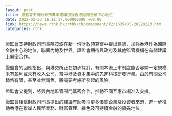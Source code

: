 ```yaml
---
layout: post
title: 證監會支持財政預算案建議加強香港國際金融中心地位
date: 2022-02-23 16:11:17.000000000 +08:00
link: https://news.rthk.hk/rthk/ch/component/k2/1635405-20220223.htm
categories: rthk
---
```


證監會支持財政司司長陳茂波在新一份財政預算案中提出建議，加強香港作為國際金融中心的地位，聯繫內地及世界。證監會期待與政府及其他監管機構在有關建議上緊密合作。

證監會的回應指出，與港交所正在初步探討，有關本港上市制度能否容納一定規模未有盈利或未有收入公司，當中涉及資本集中的先進科技研發行業。由於有關公司銷售有限，甚至並無銷售，將需要考慮所引起的風險。

證監會又提到，將與內地監管部門緊密合作，推動不同互惠市場准入安排。

證監會相信財政司司長提出的建議有助吸引更多優質企業及投資者來港，進一步推動香港在離岸人民幣業務、財富管理、綠色及可持續金融的領先地位。
